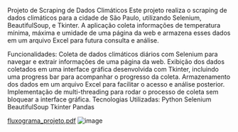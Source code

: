 Projeto de Scraping de Dados Climáticos
Este projeto realiza o scraping de dados climáticos para a cidade de São Paulo, utilizando Selenium, BeautifulSoup, e Tkinter. A aplicação coleta informações de temperatura mínima, máxima e umidade de uma página da web e armazena esses dados em um arquivo Excel para futura consulta e análise.

Funcionalidades:
Coleta de dados climáticos diários com Selenium para navegar e extrair informações de uma página da web.
Exibição dos dados coletados em uma interface gráfica desenvolvida com Tkinter, incluindo uma progress bar para acompanhar o progresso da coleta.
Armazenamento dos dados em um arquivo Excel para facilitar o acesso e análise posterior.
Implementação de multi-threading para rodar o processo de coleta sem bloquear a interface gráfica.
Tecnologias Utilizadas:
Python
Selenium
BeautifulSoup
Tkinter
Pandas

[fluxograma_projeto.pdf](https://github.com/user-attachments/files/17423255/fluxograma_projeto.pdf)
![image](https://github.com/user-attachments/assets/6e23dbc9-f78e-4920-80c3-232da0c45ab0)
